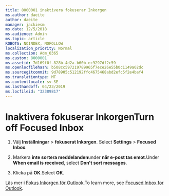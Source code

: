 ```yaml
---
title: 8000001 inaktivera fokuserar Inkorgen
ms.author: daeite
author: daeite
manager: jackiesm
ms.date: 12/5/2018
ms.audience: Admin
ms.topic: article
ROBOTS: NOINDEX, NOFOLLOW
localization_priority: Normal
ms.collection: Adm_O365
ms.custom: 8000001
ms.assetid: 7d169f0f-828b-4d2a-b60b-ec9297df2c59
ms.openlocfilehash: b508cc597219789965f7ece26e55b0c1149a02dc
ms.sourcegitcommit: 9d78905c512192ffc4675468abd2efc5f2e4baf4
ms.translationtype: MT
ms.contentlocale: sv-SE
ms.lasthandoff: 04/23/2019
ms.locfileid: "32389817"
---
```

# <a name="turn-off-focused-inbox"></a><span data-ttu-id="e2a20-102">Inaktivera fokuserar Inkorgen</span><span class="sxs-lookup"><span data-stu-id="e2a20-102">Turn off Focused Inbox</span></span>

1. <span data-ttu-id="e2a20-103">Välj **Inställningar** \> **fokuserat Inkorgen**.  </span><span class="sxs-lookup"><span data-stu-id="e2a20-103">Select **Settings**  \> **Focused Inbox**.</span></span>
    
2. <span data-ttu-id="e2a20-104">Markera **inte sortera meddelanden**under **när e-post tas emot**.</span><span class="sxs-lookup"><span data-stu-id="e2a20-104">Under **When email is received**, select **Don't sort messages**.</span></span>
    
3. <span data-ttu-id="e2a20-105">Klicka på **OK**.</span><span class="sxs-lookup"><span data-stu-id="e2a20-105">Select **OK**.</span></span>
    
<span data-ttu-id="e2a20-106">Läs mer i [Fokus Inkorgen för Outlook](https://go.microsoft.com/fwlink/p/?linkid=873108).</span><span class="sxs-lookup"><span data-stu-id="e2a20-106">To learn more, see [Focused Inbox for Outlook](https://go.microsoft.com/fwlink/p/?linkid=873108).</span></span>
  


